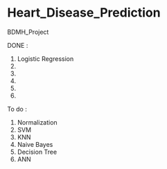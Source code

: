 # Heart_Disease_Prediction
BDMH_Project

DONE :
1. Logistic Regression
2. 
3. 
4. 
5. 
6. 

To do :
1. Normalization
2. SVM
3. KNN
4. Naive Bayes
5. Decision Tree
6. ANN
